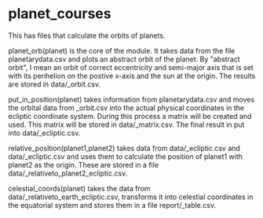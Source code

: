 # planet_courses  

This has files that calculate the orbits of planets.  

planet_orb(planet) is the core of the module.  It takes data from the file planetarydata.csv and plots an abstract orbit of the planet.  By "abstract orbit", I mean an orbit of correct eccentricity and semi-major axis that is set with its perihelion on the postive x-axis and the sun at the origin.  The results are stored in data/<planet>_orbit.csv. 

put_in_position(planet) takes information from planetarydata.csv and moves the orbital data from <planet>_orbit.csv into the actual physical coordinates in the ecliptic coordinate system.  During this process a matrix will be created and used. This matrix will be stored in data/<planet>_matrix.csv.  The final result in put into data/<planet>_ecliptic.csv.

relative_position(planet1,planet2) takes data from data/<planet1>_ecliptic.csv and data/<planet2>_ecliptic.csv and uses them to calculate the position of planet1 with planet2 as the origin.  These are stored in a file data/<planet1>_relativeto_planet2_ecliptic.csv.

celestial_coords(planet) takes the data from data/<planet>_relativeto_earth_ecliptic.csv, transforms it into celestial coordinates in the equatorial system and stores them in a file report/<planet>_table.csv.
